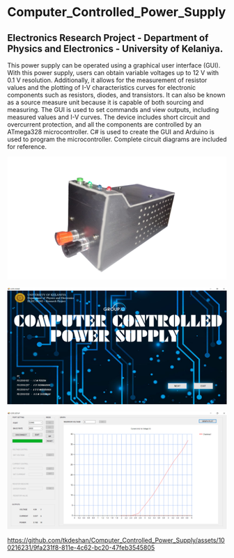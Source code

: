 # Computer_Controlled_Power_Supply
## Electronics Research Project - Department of Physics and Electronics - University of Kelaniya.

This power supply can be operated using a graphical user interface (GUI). With this power supply, users can obtain variable voltages up to 12 V with 0.1 V resolution. Additionally, it allows for the measurement of resistor values and the plotting of I-V characteristics curves for electronic components such as resistors, diodes, and transistors. It can also be known as a source measure unit because it is capable of both sourcing and measuring. The GUI is used to set commands and view outputs, including measured values and I-V curves. The device includes short circuit and overcurrent protection, and all the components are controlled by an ATmega328 microcontroller. C# is used to create the GUI and Arduino is used to program the microcontroller. Complete circuit diagrams are included for reference.

![View](https://github.com/tkdeshan/Computer_Controlled_Power_Supply/blob/main/CCPS_Overview/view.png)

![View](https://github.com/tkdeshan/Computer_Controlled_Power_Supply/blob/main/CCPS_Overview/ss1.png)

![View](https://github.com/tkdeshan/Computer_Controlled_Power_Supply/blob/main/CCPS_Overview/ss2.png)

https://github.com/tkdeshan/Computer_Controlled_Power_Supply/assets/100216231/9fa231f8-811e-4c62-bc20-47feb3545805

